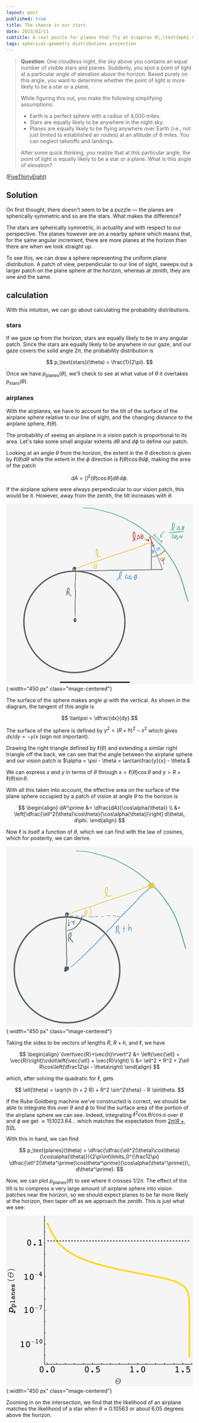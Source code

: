 ```yaml
---
layout: post
published: true
title: The chance in our stars
date: 2023/02/11
subtitle: A cool puzzle for planes that fly at $\approx 0\,\text{mph}.$
tags: spherical-geometry distributions projection
---
```


>**Question**: One cloudless night, the sky above you contains an equal number of visible stars and planes. Suddenly, you spot a point of light at a particular angle of elevation above the horizon. Based purely on this angle, you want to determine whether the point of light is more likely to be a star or a plane.
>
>While figuring this out, you make the following simplifying assumptions:
>
>- Earth is a perfect sphere with a radius of 4,000 miles.
>- Stars are equally likely to be anywhere in the night sky.
>- Planes are equally likely to be flying anywhere over Earth (i.e., not just limited to established air routes) at an altitude of 6 miles. You can neglect takeoffs and landings.
>
>After some quick thinking, you realize that at this particular angle, the point of light is equally likely to be a star or a plane. What is this angle of elevation?

<!--more-->

([FiveThirtyEight](https://fivethirtyeight.com/features/its-a-star-its-a-plane-its-the-riddler/))

## Solution

On first thought, there doesn't seem to be a puzzle — the planes are spherically symmetric and so are the stars. What makes the difference?

The stars are spherically symmetric, in actuality and with respect to our perspective. The planes however are on a nearby sphere which means that, for the same angular increment, there are more planes at the horizon than there are when we look straight up.

To see this, we can draw a sphere representing the uniform plane distribution. A patch of view, perpendicular to our line of sight, sweeps out a larger patch on the plane sphere at the horizon, whereas at zenith, they are one and the same.

## calculation

With this intuition, we can go about calculating the probability distributions. 

### stars

<!-- First of all, the stars are uniform with respect to our perspective.  -->
If we gaze up from the horizon, stars are equally likely to be in any angular patch. Since the stars are equally likely to be anywhere in our gaze, and our gaze covers the solid angle $2\pi,$ the probability distribution is

$$ p_\text{stars}(\theta) = \frac{1}{2\pi}. $$

<!-- i.e. if we are just considering small patches of sky, we'd have a true uniform distribution $p(\theta,\phi) = 1/4\pi.$  -->

<!-- however, we have to account for the fact that when we look up at an angle $\theta$ to the horizon, we can look at any angle $\phi.$ this gives small angles of $\theta$ a larger circle of sky to intercept. the radius if proportional to $\cos\theta$ so -->

<!-- $$ p_\text{stars}(\theta) = \dfrac{\cos\theta}{\int\limits_0^{\frac12\pi}\cos\theta\,\text{d}\theta} = \cos\theta. $$ -->

Once we have $p_\text{planes}(\theta),$ we'll check to see at what value of $\theta$ it overtakes $p_\text{stars}(\theta).$

### airplanes

With the airplanes, we have to account for the tilt of the surface of the airplane sphere relative to our line of sight, and the changing distance to the airplane sphere, $\ell(\theta).$

The probability of seeing an airplane in a vision patch is proportional to its area. Let's take some small angular extents $d \theta$ and $d \phi$ to define our patch.

Looking at an angle $\theta$ from the horizon, the extent in the $\theta$ direction is given by $\ell(\theta)d\theta$ while the extent in the $\phi$ direction is $\ell(\theta)\cos\theta d\phi,$ making the area of the patch

$$ dA = \left[l^2(\theta)\cos\theta\right] d\theta\, d\phi. $$

If the airplane sphere were always perpendicular to our vision patch, this would be it. However, away from the zenith, the tilt increases with $\theta.$ 

![](/img/2023-02-11-alpha-diagram.png){:width="450 px" class="image-centered"}

The surface of the sphere makes angle $\psi$ with the vertical. As shown in the diagram, the tangent of this angle is 

$$ \tan\psi = \dfrac{dx}{dy}.$$ 

The surface of the sphere is defined by $y^2 = (R+h)^2 - x^2$ which gives $dx/dy = -y/x$ (sign not important). 

Drawing the right triangle defined by $\ell(\theta)$ and extending a similar right triangle off the back, we can see that the angle between the airplane sphere and our vision patch is $\alpha = \psi - \theta = \arctan\frac{y}{x} - \theta.$

We can express $x$ and $y$ in terms of $\theta$ through $x = \ell(\theta)\cos\theta$ and $y = R + \ell(\theta)\sin\theta.$

With all this taken into account, the effective area on the surface of the plane sphere occupied by a patch of vision at angle $\theta$ to the horizon is

$$
  \begin{align}
    dA^\prime &= \dfrac{dA}{\cos\alpha(\theta)} \\
    &= \left[\dfrac{\ell^2(\theta)\cos\theta}{\cos\alpha(\theta)}\right] d\theta\, d\phi. 
  \end{align}
$$

<!-- we can analyze the tilt by drawing a triangle. our vision patch is perpendicular to us and, so, makes angle $\theta$ with the corresponding patch on the sphere. that means our patch is a projection of the airplane patch at angle $\theta,$ so that $\text{d}A = \text{d}A^\prime/\cos\theta.$ -->

<!-- the length of the patch in the $\theta$-direction is just $\ell \Delta \theta,$ while the circumference of the strip is $2\pi\ell\cos\theta,$ making $dA = 2\pi\ell^2\cos\theta/\cos\theta = 2\pi\ell^2.$ -->

Now $\ell$ is itself a function of $\theta,$ which we can find with the law of cosines, which for posterity, we can derive.

![](/img/2023-02-11-law-cosines.png){:width="450 px" class="image-centered"}

Taking the sides to be vectors of lengths $R,$ $R+h,$ and $\ell,$ we have 

$$
  \begin{align}
    \lvert\vec{R}+\vec{h}\rvert^2 &= \left(\vec{\ell} + \vec{R}\right)\cdot\left(\vec{\ell} + \vec{R}\right) \\
    &= \ell^2 + R^2 + 2\ell R\cos\left(\tfrac12\pi - \theta\right)
  \end{align}
$$

which, after solving the quadratic for $\ell,$ gets 

$$ \ell(\theta) = \sqrt{h (h + 2 R) + R^2 \sin^2\theta} - R \sin\theta. $$

If the Rube Goldberg machine we've constructed is correct, we should be able to integrate this over $\theta$ and $\phi$ to find the surface area of the portion of the airplane sphere we can see. Indeed, integrating $\ell^2 \cos\theta/\cos\alpha$ over $\theta$ and $\phi$ we get $\approx 151023.64\ldots$ which matches the expectation from [$2\pi(R+h)h.$](https://mathworld.wolfram.com/SphericalCap.html)

With this in hand, we can find

$$ p_\text{planes}(\theta) = \dfrac{\dfrac{\ell^2(\theta)\cos\theta}{\cos\alpha(\theta)}}{2\pi\int\limits_0^{\frac12\pi} \dfrac{\ell^2(\theta^\prime)\cos\theta^\prime}{\cos\alpha(\theta^\prime)}\, d\theta^\prime}. $$

Now, we can plot $p_\text{planes}(\theta)$ to see where it crosses $1/2\pi.$ The effect of the tilt is to compress a very large amount of airplane sphere into vision patches near the horizon, so we should expect planes to be far more likely at the horizon, then taper off as we approach the zenith. This is just what we see:

![](/img/2023-02-11-improbable-stars.png){:width="450 px" class="image-centered"}

Zooming in on the intersection, we find that the likelihood of an airplane matches the likelihood of a star when $\theta \approx 0.10563$ or about $6.05$ degrees above the horizon.
    

<br>

